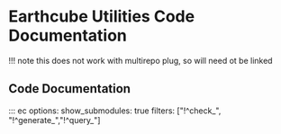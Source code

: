 # Earthcube Utilities Code Documentation

!!! note
    this does not work with multirepo plug, so will need ot be linked 

## Code Documentation

::: ec
    options:
        show_submodules: true
        filters: ["!^check_", "!^generate_","!^query_"]

